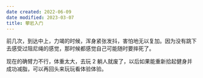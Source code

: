 ```yaml
---
date created: 2022-06-09
date modified: 2023-03-07
title: 攀岩入门
---
```


前几次，到达中上，力竭的时候，浑身紧张发抖，害怕地无以复加。因为没有跳下去感受过阻尼绳的感觉，那时候都感觉自己可能随时要摔死了。

现在的确臂力不行，体重太大，去玩 2 躺人就废了，以后如果能重新拾起健身并成功减脂，可以再回头来玩玩看体验体验。
